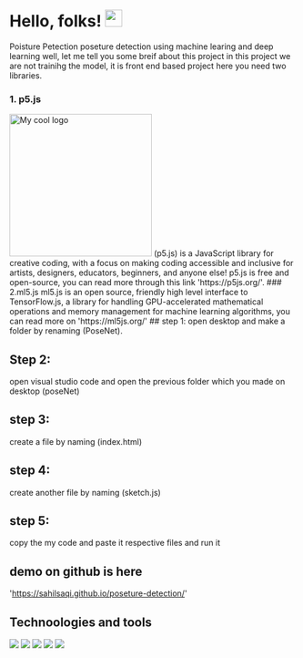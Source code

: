 # Hello, folks! <img src="https://raw.githubusercontent.com/MartinHeinz/MartinHeinz/master/wave.gif" width="30px">
Poisture Petection
 poseture detection using machine learing and deep learning 
 well, let me tell you some breif about this project 
 in this project we are not trainihg the model, it is front end based project 
 here you need two libraries.
 ### 1. p5.js 
 <img src="https://github.com/sahilsaqi/poseture-detection" width="250" alt="My cool logo"/>
 (p5.js) is a JavaScript library for creative coding, with a focus on making coding accessible and inclusive for artists, designers, educators, beginners, and anyone else! p5.js is free and open-source, you can read more through this link  'https://p5js.org/'.
 ### 2.ml5.js
 ml5.js is an open source, friendly high level interface to TensorFlow.js, a library for handling GPU-accelerated mathematical operations and memory management for machine learning algorithms, you can read more on  'https://ml5js.org/'
## step 1:
open desktop and  make a folder by renaming (PoseNet).

## Step 2:
open visual studio code and open the previous folder which you made on desktop (poseNet)


## step 3:
create a file by naming (index.html)

## step 4:
create another file by naming (sketch.js)

## step 5:
copy the my code and paste it respective files and run it 

## demo on github is here 
'https://sahilsaqi.github.io/poseture-detection/'

## Technoologies and tools
![](https://img.shields.io/badge/<OS>-<Windows>-informational?style=flat&logo=data:image/svg%2bxml;base64,<BASE64_DATA>)
![](https://img.shields.io/badge/<Code>-<JavaScript>-informational?style=flat&logo=data:image/svg%2bxml;base64,<BASE64_DATA>)
![](https://img.shields.io/badge/<library>-<p5.js>-informational?style=flat&logo=data:image/svg%2bxml;base64,<BASE64_DATA>)
![](https://img.shields.io/badge/<library>-<ml5.js>-informational?style=flat&logo=data:image/svg%2bxml;base64,<BASE64_DATA>)
![](https://img.shields.io/badge/<Tool>-<VSCode>-informational?style=flat&logo=data:image/svg%2bxml;base64,<BASE64_DATA>)
